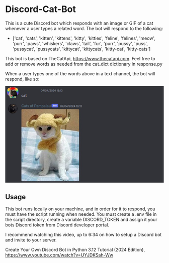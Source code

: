 
# Discord-Cat-Bot

This is a cute Discord bot which responds with an image or GIF of a cat whenever a user types a related word. The bot will respond to the following:

- ['cat', 'cats', 'kitten', 'kittens', 'kitty', 'kitties', 'feline', 'felines', 'meow', 'purr', 'paws', 'whiskers', 'claws', 'tail', 'fur', 'purr', 'pussy', 'puss', 'pussycat', 'pussycats', 'kittycat', 'kittycats', 'kitty-cat', 'kitty-cats']

This bot is based on TheCatApi, https://www.thecatapi.com. Feel free to add or remove words as needed from the cat_dict dictionary in response.py

When a user types one of the words above in a text channel, the bot will respond, like so: 



![Preview](preview.jpg)


## Usage

This bot runs locally on your machine, and in order for it to respond, you must have the script running when needed. You must create a .env file in the script directory, create a variable DISCORD_TOKEN and assign it your bots Discord token from Discord developer portal.

I recommend watching this video, up to 6:34 on how to setup a Discord bot and invite to your server.

Create Your Own Discord Bot in Python 3.12 Tutorial (2024 Edition), https://www.youtube.com/watch?v=UYJDKSah-Ww